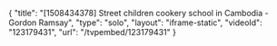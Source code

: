 {
    "title": "[1508434378] Street children cookery school in Cambodia - Gordon Ramsay",
    "type": "solo",
    "layout": "iframe-static",
    "videoId": "123179431",
    "url": "\/tvpembed\/123179431"
}